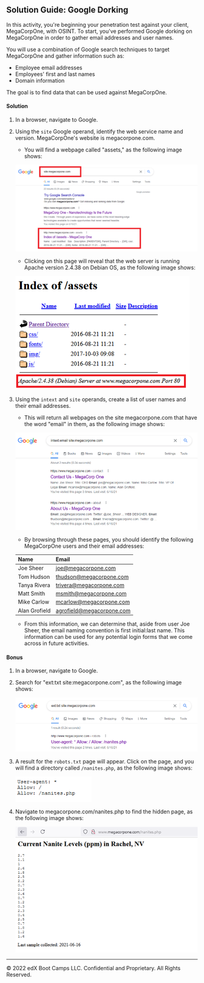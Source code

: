 ## Solution Guide: Google Dorking 

In this activity, you're beginning your penetration test against your client, MegaCorpOne, with OSINT. To start, you've performed Google dorking on MegaCorpOne in order to gather email addresses and user names.

You will use a combination of Google search techniques to target MegaCorpOne and gather information such as: 

- Employee email addresses
- Employees' first and last names
- Domain information
  
The goal is to find data that can be used against MegaCorpOne.

#### Solution

1. In a browser, navigate to Google. 

2. Using the `site` Google operand, identify the web service name and version. MegaCorpOne's website is megacorpone.com. 

     - You will find a webpage called "assets," as the following image shows: 

     ![A screenshot depicts the search results with the "assets" page highlighted.](../../../images/GHACK_SERVER_INFO.png)
	
	 - Clicking on this page will reveal that the web server is running Apache version 2.4.38 on Debian OS, as the following image shows:
	
	 ![A screenshot depicts the "assets" webpage with the server information highlighted.](../../../images/GHACK_Assets.png)

3. Using the `intext` and `site` operands, create a list of user names and their email addresses.

     - This will return all webpages on the site megacorpone.com that have the word "email" in them, as the following image shows:
	
	 ![A screenshot depicts the search results.](../../../images/GHACK_User_Info.png)

	 - By browsing through these pages, you should identify the following MegaCorpOne users and their email addresses:

	
	 | Name  | Email |
	 | ------| ----- | 
	 | Joe Sheer | joe@megacorpone.com |
	 | Tom Hudson |thudson@megacorpone.com |
	 | Tanya Rivera |trivera@megacorpone.com |
	 | Matt Smith |msmith@megacorpone.com	|
	 | Mike Carlow |mcarlow@megacorpone.com |
	 | Alan Grofield |agrofield@megacorpone.com |
	
     - From this information, we can determine that, aside from user Joe Sheer, the email naming convention is first initial:last name. This information can be used for any potential login forms that we come across in future activities.

#### Bonus

1. In a browser, navigate to Google. 

2. Search for "ext:txt site:megacorpone.com", as the following image shows:

	![A screenshot depicts the Google search.](../../../images/GHACK_Hidden.PNG)

3. A result for the `robots.txt` page will appear. Click on the page, and you will find a directory called `/nanites.php`, as the following image shows:

	![A screenshot depicts the `/nanites.php` directory.](../../../images/GHACK_Hidden2.PNG)

4. Navigate to megacorpone.com/nanites.php to find the hidden page, as the following image shows:

	![A screenshot depicts the hidden page.](../../../images/GHACK_Hidden3.PNG)

---
© 2022 edX Boot Camps LLC. Confidential and Proprietary. All Rights Reserved.



